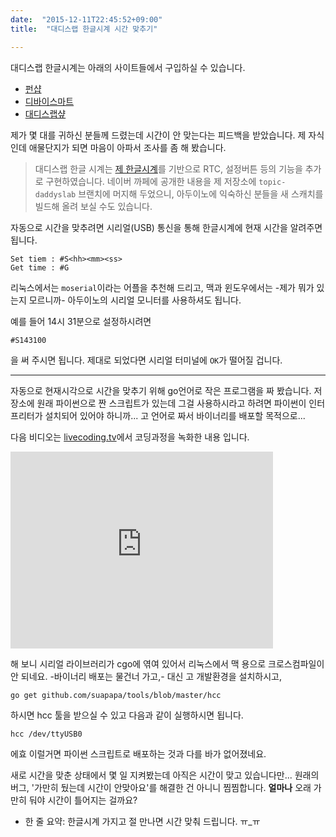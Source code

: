 ```yaml
---
date:  "2015-12-11T22:45:52+09:00"
title:  "대디스랩 한글시계 시간 맞추기"

---
```


대디스랩 한글시계는 아래의 사이트들에서 구입하실 수 있습니다.

* [펀샵](http://www.funshop.co.kr/goods/detail/35070?t=s)
* [디바이스마트](http://www.devicemart.co.kr/1272649)
* [대디스랩샾](http://shop.daddyslab.com/?product=kclock_standard)

제가 몇 대를 귀하신 분들께 드렸는데 시간이 안 맞는다는 피드백을 받았습니다.
제 자식인데 애물단지가 되면 마음이 아파서 조사를 좀 해 봤습니다.

> 대디스랩 한글 시계는 [제 한글시계](https://github.com/suapapa/HangulClock)를
> 기반으로 RTC, 설정버튼 등의 기능을 추가로 구현하였습니다. 네이버 까페에 공개한
> 내용을 제 저장소에 `topic-daddyslab` 브랜치에 머지해 두었으니, 아두이노에
> 익숙하신 분들을 새 스캐치를 빌드해 올려 보실 수도 있습니다.

자동으로 시간을 맞추려면 시리얼(USB) 통신을 통해 한글시계에
현재 시간을 알려주면 됩니다.

    Set tiem : #S<hh><mm><ss>
    Get time : #G

리눅스에서는 `moserial`이라는 어플을 추천해 드리고,
맥과 윈도우에서는 -제가 뭐가 있는지 모르니까- 아두이노의 시리얼 모니터를
사용하셔도 됩니다.

예를 들어 14시 31분으로 설정하시려면

    #S143100

을 써 주시면 됩니다. 제대로 되었다면 시리얼 터미널에 `OK`가 떨어질 겁니다.

----

자동으로 현재시각으로 시간을 맞추기 위해 go언어로 작은 프로그램을 짜 봤습니다.
저장소에 원래 파이썬으로 짠 스크립트가 있는데 그걸 사용하시라고 하려면
파이썬이 인터프리터가 설치되어 있어야 하니까... 고 언어로 짜서 바이너리를
배포할 목적으로...

다음 비디오는 [livecoding.tv](http://livecoding.tv/suapapa)에서
코딩과정을 녹화한 내용 입니다.

<iframe width="420" height="315" src="https://www.youtube.com/embed/vwLqCZjPDmA" frameborder="0" allowfullscreen></iframe>

해 보니 시리얼 라이브러리가 cgo에 엮여 있어서 리눅스에서 맥 용으로 크로스컴파일이
안 되네요. -바이너리 배포는 물건너 가고,- 대신 고 개발환경을 설치하시고,

    go get github.com/suapapa/tools/blob/master/hcc

하시면 hcc 툴을 받으실 수 있고 다음과 같이 실행하시면 됩니다.

    hcc /dev/ttyUSB0

에효 이럴거면 파이썬 스크립트로 배포하는 것과 다를 바가 없어졌네요.

새로 시간을 맞춘 상태에서 몇 일 지켜봤는데 아직은 시간이 맞고 있습니다만...
원래의 버그, '가만히 뒀는데 시간이 안맞아요'를 해결한 건 아니니
찜찜합니다. **얼마나** 오래 가만히 둬야 시간이 틀어지는 걸까요?

* 한 줄 요약: 한글시계 가지고 절 만나면 시간 맞춰 드립니다. ㅠ_ㅠ
